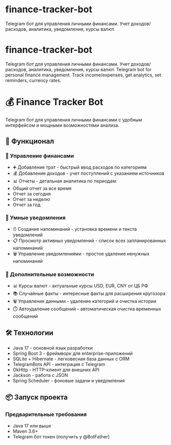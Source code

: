 # finance-tracker-bot
Telegram бот для управления личными финансами.  Учет доходов/расходов, аналитика, уведомления, курсы валют.
# finance-tracker-bot
Telegram бот для управления личными финансами.  Учет доходов/расходов, аналитика, уведомления, курсы валют.
Telegram bot for personal finance management. 
Track income/expenses, get analytics, set reminders, currency rates.
# 💰 Finance Tracker Bot

Telegram бот для управления личными финансами с удобным интерфейсом и мощными возможностями анализа.

## 🚀 Функционал

### 💸 Управление финансами
- ➕ Добавление трат - быстрый ввод расходов по категориям
-  💰 Добавление доходов  - учет поступлений с указанием источников
-  📊 Отчеты  - детальная аналитика по периодам:
  - Общий отчет за все время
  - Отчет за сегодня
  - Отчет за неделю
  - Отчет за год

### 🔔 Умные уведомления
-  ⏰ Создание напоминаний  - установка времени и текста уведомлений
-  📋 Просмотр активных уведомлений  - список всех запланированных напоминаний
-  🗑️ Управление уведомлениями  - простое удаление ненужных напоминаний

### 💱 Дополнительные возможности
-  📊 Курсы валют  - актуальные курсы USD, EUR, CNY от ЦБ РФ
-  📚 Случайные факты  - интересные факты для расширения кругозора
-  🗑️ Управление данными  - удаление категорий и очистка истории
-  ⏱️ Автоудаление сообщений  - автоматическая очистка временных сообщений

## 🛠 Технологии

-  Java 17  - основной язык разработки
-  Spring Boot 3  - фреймворк для enterprise-приложений
-  SQLite + Hibernate  - легковесная база данных с ORM
-  TelegramBots API  - интеграция с Telegram
-  OkHttp  - HTTP-клиент для внешних API
-  Jackson  - работа с JSON
-  Spring Scheduler  - фоновые задачи и уведомления

## 📦 Запуск проекта

### Предварительные требования
- Java 17 или выше
- Maven 3.6+
- Telegram бот токен (получить у @BotFather)

